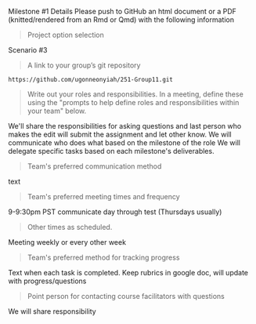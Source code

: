 Milestone #1 Details
Please push to GitHub an html document or a PDF (knitted/rendered from an Rmd or Qmd) with the following information
>Project option selection
   
   Scenario #3
   
>A link to your group’s git repository
    
    https://github.com/ugonneonyiah/251-Group11.git

>Write out your roles and responsibilities. In a meeting, define these using the "prompts to help define roles and responsibilities within your team" below.

We'll share the responsibilities for asking questions and last person who makes the edit will submit the assignment and let other know. We will communicate who does what based on the milestone of the role
We will delegate specific tasks based on each milestone's deliverables. 

>Team's preferred communication method 
   
   text
>Team's preferred meeting times and frequency 
  
  9-9:30pm PST communicate day through test (Thursdays usually)

>Other times as scheduled. 
  
  Meeting weekly or every other week

>Team's preferred method for tracking progress
   
   Text when each task is completed.
   Keep rubrics in google doc, will update with progress/questions

>Point person for contacting course facilitators with questions
   
   We will share responsibility
